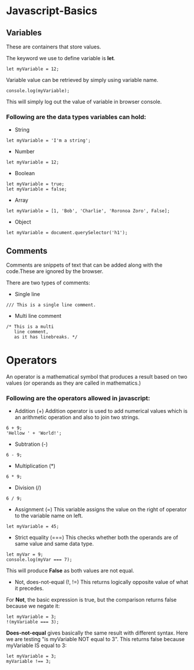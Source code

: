 # Javascript-Basics

## Variables

These are containers that store values.

The keyword we use to define variable is **let**.

```
let myVariable = 12;
```

Variable value can be retrieved by simply using variable name.

```
console.log(myVariable);
```

This will simply log out the value of variable in browser console.

### Following are the data types variables can hold:

- String
```
let myVariable = 'I'm a string';
```

- Number
```
let myVariable = 12;
```

- Boolean
```
let myVariable = true;
let myVariable = false;
```

- Array
```
let myVariable = [1, 'Bob', 'Charlie', 'Roronoa Zoro', False];
```

- Object
```
let myVariable = document.querySelector('h1');
```

## Comments

Comments are snippets of text that can be added along with the code.These are ignored by the browser.

There are two types of comments:
- Single line
```
/// This is a single line comment.
```
- Multi line comment
```
/* This is a multi
   line comment,
   as it has linebreaks. */
```

# Operators

An operator is a mathematical symbol that produces a result based on two values (or operands as they are called in mathematics.)

### Following are the operators allowed in javascript:
- Addition (+)
Addition operator is used to add numerical values which is an arithmetic operation and also to join two strings.
```
6 + 9;
'Hellow ' + 'World!';
```
- Subtration (-)
```
6 - 9;
```
- Multiplication (*)
```
6 * 9;
```
- Division (/)
```
6 / 9;
```
- Assignment (=)
This variable assigns the value on the right of operator to the variable name on left.
```
let myVariable = 45;
```
- Strict equality (===)
This checks whether both the operands are of same value and same data type.
```
let myVar = 9;
console.log(myVar === 7);
```
This will produce **False** as both values are not equal.

- Not, does-not-equal (!, !=)
This returns logically opposite value of what it precedes.

For **Not**, the basic expression is true, but the comparison returns false because we negate it:
```
let myVariable = 3;
!(myVariable === 3);
```

**Does-not-equal** gives basically the same result with different syntax. Here we are testing "is myVariable NOT equal to 3". This returns false because myVariable IS equal to 3:

```
let myVariable = 3;
myVariable !== 3;
```
